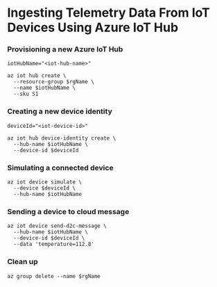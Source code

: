 # Ingesting Telemetry Data From IoT Devices Using Azure IoT Hub


### Provisioning a new Azure IoT Hub
```
iotHubName="<iot-hub-name>"

az iot hub create \
  --resource-group $rgName \
  --name $iotHubName \
  --sku S1
```

### Creating a new device identity
```
deviceId="<iot-device-id>"

az iot hub device-identity create \
  --hub-name $iotHubName \
  --device-id $deviceId 
```

### Simulating a connected device
```
az iot device simulate \
  --device $deviceId \
  --hub-name $iotHubName
```

### Sending a device to cloud message
```
az iot device send-d2c-message \
  --hub-name $iotHubName \
  --device-id $deviceId \
  --data 'temperature=112.8'
```

### Clean up
```
az group delete --name $rgName
```